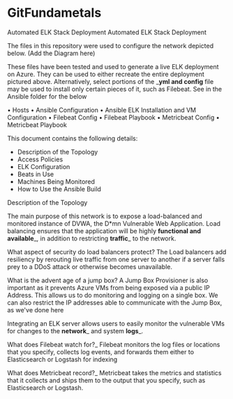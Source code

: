 # GitFundametals
Automated ELK Stack Deployment
Automated ELK Stack Deployment

The files in this repository were used to configure the network depicted below.
(Add the Diagram here)


These files have been tested and used to generate a live ELK deployment on Azure. They can be used to either recreate the entire deployment pictured above. Alternatively, select portions of the ___yml and config__ file may be used to install only certain pieces of it, such as Filebeat. See in the Ansible folder for the below

•	Hosts
•	Ansible Configuration
•	Ansible ELK Installation and VM Configuration
•	Filebeat Config
•	Filebeat Playbook
•	Metricbeat Config
•	Metricbeat Playbook
 

This document contains the following details:
-	Description of the Topology
-	Access Policies
-	ELK Configuration
-	Beats in Use
-	Machines Being Monitored
-	How to Use the Ansible Build


Description of the Topology

The main purpose of this network is to expose a load-balanced and monitored instance of DVWA, the D*mn Vulnerable Web Application.
Load balancing ensures that the application will be highly __functional and available___, in addition to restricting __traffic___ to the network.

What aspect of security do load balancers protect?
The Load balancers add resiliency by rerouting live traffic from one server to another if a server falls prey to a DDoS attack or otherwise becomes unavailable.

What is the advent age of a jump box?
A Jump Box Provisioner is also important as it prevents Azure VMs from being exposed via a public IP Address. This allows us to do monitoring and logging on a single box. We can also restrict the IP addresses able to communicate with the Jump Box, as we've done here

Integrating an ELK server allows users to easily monitor the vulnerable
VMs for changes to the __network___ and system __logs___.

What does Filebeat watch for?_
Filebeat monitors the log files or locations that you specify, collects log events, and forwards them either to Elasticsearch or Logstash for indexing

What does Metricbeat record?_
Metricbeat takes the metrics and statistics that it collects and ships them to the output that you specify, such as Elasticsearch or Logstash.

